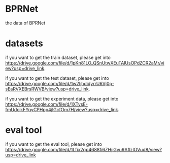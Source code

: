 # BPRNet
the data of BPRNet
# datasets
if you want to get the train dataset, please get into https://drive.google.com/file/d/1pKn81LO_QSnUtwXEuTAlUsOPdZCR2aMr/view?usp=drive_link.

if you want to get the test dataset, please get into https://drive.google.com/file/d/1w2IjhdidyrrU6Vj0p-sEaRVXEBrsRWVB/view?usp=drive_link.

if you want to get the experiment data, please get into https://drive.google.com/file/d/1XTvsE-fmUdcikFYqyCPHpp4jlGcfOm7H/view?usp=drive_link.
# eval tool
if you want to get the eval tool, please get into https://drive.google.com/file/d/1Lfix2qp4688fi6ZHjiGyu9AflzlOVud8/view?usp=drive_link

